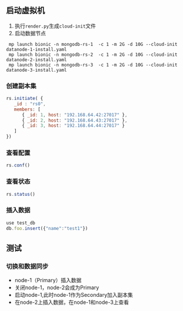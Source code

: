 ## 启动虚拟机

1. 执行`render.py`生成`cloud-init`文件
2. 启动数据节点
```shell
 mp launch bionic -n mongodb-rs-1  -c 1 -m 2G -d 10G --cloud-init datanode-1-install.yaml
 mp launch bionic -n mongodb-rs-2  -c 1 -m 2G -d 10G --cloud-init datanode-2-install.yaml
 mp launch bionic -n mongodb-rs-3  -c 1 -m 2G -d 10G --cloud-init datanode-3-install.yaml
```


### 创建副本集

```js
rs.initiate( {
   _id : "rs0",
   members: [
      { _id: 1, host: "192.168.64.42:27017" },
      { _id: 2, host: "192.168.64.43:27017" },
      { _id: 3, host: "192.168.64.44:27017" }
   ]
})
```

### 查看配置

```js
rs.conf()
```

### 查看状态

```js
rs.status()
```

### 插入数据

```js
use test_db
db.foo.insert({"name":"test1"})
```

## 测试

### 切换和数据同步

- node-1（Primary）插入数据
- 关闭node-1，node-2会成为Primary
- 启动node-1,此时node-1作为Secondary加入副本集
- 在node-2上插入数据，在node-1和node-3上查看


